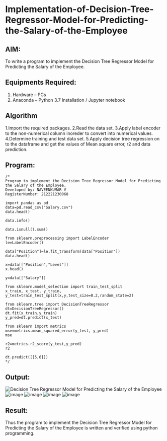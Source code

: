 # Implementation-of-Decision-Tree-Regressor-Model-for-Predicting-the-Salary-of-the-Employee

## AIM:
To write a program to implement the Decision Tree Regressor Model for Predicting the Salary of the Employee.

## Equipments Required:
1. Hardware – PCs
2. Anaconda – Python 3.7 Installation / Jupyter notebook

## Algorithm
1.Import the required packages.
2.Read the data set.
3.Apply label encoder to the non-numerical column inoreder to convert into numerical values.
4.Determine training and test data set.
5.Apply decision tree regression on to the dataframe and get the values of Mean square error, r2 and data prediction. 

## Program:
```
/*
Program to implement the Decision Tree Regressor Model for Predicting the Salary of the Employee.
Developed by: NAVEENKUMAR V
RegisterNumber: 212221230068

import pandas as pd
data=pd.read_csv("Salary.csv")
data.head()

data.info()

data.isnull().sum()

from sklearn.preprocessing import LabelEncoder
le=LabelEncoder()

data["Position"]=le.fit_transform(data["Position"])
data.head()

x=data[["Position","Level"]]
x.head()

y=data[["Salary"]]

from sklearn.model_selection import train_test_split
x_train, x_test, y_train, y_test=train_test_split(x,y,test_size=0.2,random_state=2)

from sklearn.tree import DecisionTreeRegressor
dt=DecisionTreeRegressor()
dt.fit(x_train,y_train)
y_pred=dt.predict(x_test)

from sklearn import metrics
mse=metrics.mean_squared_error(y_test, y_pred)
mse

r2=metrics.r2_score(y_test,y_pred)
r2

dt.predict([[5,6]]) 
*/
```

## Output:
![Decision Tree Regressor Model for Predicting the Salary of the Employee](sam.png)
![image](https://user-images.githubusercontent.com/94165322/202895134-d0ef2295-7c4b-4c0f-86f5-23975293f1ef.png)
![image](https://user-images.githubusercontent.com/94165322/202895140-61cfc103-4cb9-46b2-83d3-514045ee5ef0.png)
![image](https://user-images.githubusercontent.com/94165322/202895144-b13ae871-0d7b-4758-bfd1-21ad01c4c598.png)
![image](https://user-images.githubusercontent.com/94165322/202895151-1021148c-bebd-4aa9-99a6-ed73aca38114.png)


## Result:
Thus the program to implement the Decision Tree Regressor Model for Predicting the Salary of the Employee is written and verified using python programming.
